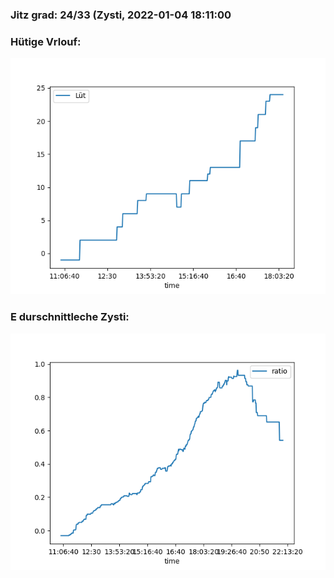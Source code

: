 ### Jitz grad: 24/33 (Zysti, 2022-01-04 18:11:00

### Hütige Vrlouf:
![Graph](Today.png)

### E durschnittleche Zysti:
![Graph](Zysti.png)